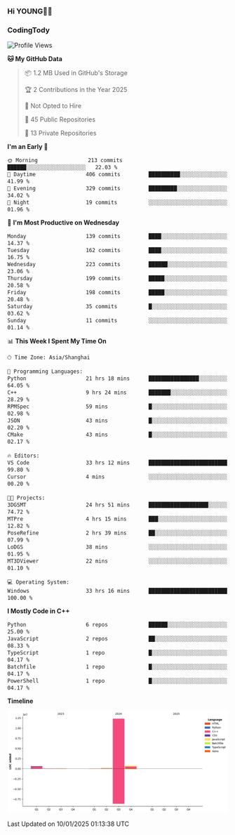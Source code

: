 <!--
**IHKYoung/IHKYoung** is a ✨ _special_ ✨ repository because its `README.md` (this file) appears on your GitHub profile.

Here are some ideas to get you started:

- 🔭 I’m currently working on ...
- 🌱 I’m currently learning ...
- 👯 I’m looking to collaborate on ...
- 🤔 I’m looking for help with ...
- 💬 Ask me about ...
- 📫 How to reach me: ...
- 😄 Pronouns: ...
- ⚡ Fun fact: ...
-->

### Hi YOUNG👋🏻


### CodingTody
<!--START_SECTION:waka-->
![Profile Views](http://img.shields.io/badge/Profile%20Views-0-blue)

**🐱 My GitHub Data** 

> 📦 1.2 MB Used in GitHub's Storage 
 > 
> 🏆 2 Contributions in the Year 2025
 > 
> 🚫 Not Opted to Hire
 > 
> 📜 45 Public Repositories 
 > 
> 🔑 13 Private Repositories 
 > 
**I'm an Early 🐤** 

```text
🌞 Morning                213 commits         ██████░░░░░░░░░░░░░░░░░░░   22.03 % 
🌆 Daytime                406 commits         ██████████░░░░░░░░░░░░░░░   41.99 % 
🌃 Evening                329 commits         █████████░░░░░░░░░░░░░░░░   34.02 % 
🌙 Night                  19 commits          ░░░░░░░░░░░░░░░░░░░░░░░░░   01.96 % 
```
📅 **I'm Most Productive on Wednesday** 

```text
Monday                   139 commits         ████░░░░░░░░░░░░░░░░░░░░░   14.37 % 
Tuesday                  162 commits         ████░░░░░░░░░░░░░░░░░░░░░   16.75 % 
Wednesday                223 commits         ██████░░░░░░░░░░░░░░░░░░░   23.06 % 
Thursday                 199 commits         █████░░░░░░░░░░░░░░░░░░░░   20.58 % 
Friday                   198 commits         █████░░░░░░░░░░░░░░░░░░░░   20.48 % 
Saturday                 35 commits          █░░░░░░░░░░░░░░░░░░░░░░░░   03.62 % 
Sunday                   11 commits          ░░░░░░░░░░░░░░░░░░░░░░░░░   01.14 % 
```


📊 **This Week I Spent My Time On** 

```text
🕑︎ Time Zone: Asia/Shanghai

💬 Programming Languages: 
Python                   21 hrs 18 mins      ████████████████░░░░░░░░░   64.05 % 
C++                      9 hrs 24 mins       ███████░░░░░░░░░░░░░░░░░░   28.29 % 
RPMSpec                  59 mins             █░░░░░░░░░░░░░░░░░░░░░░░░   02.98 % 
JSON                     43 mins             █░░░░░░░░░░░░░░░░░░░░░░░░   02.20 % 
CMake                    43 mins             █░░░░░░░░░░░░░░░░░░░░░░░░   02.17 % 

🔥 Editors: 
VS Code                  33 hrs 12 mins      █████████████████████████   99.80 % 
Cursor                   4 mins              ░░░░░░░░░░░░░░░░░░░░░░░░░   00.20 % 

🐱‍💻 Projects: 
3DGSMT                   24 hrs 51 mins      ███████████████████░░░░░░   74.72 % 
MTPre                    4 hrs 15 mins       ███░░░░░░░░░░░░░░░░░░░░░░   12.82 % 
PoseRefine               2 hrs 39 mins       ██░░░░░░░░░░░░░░░░░░░░░░░   07.99 % 
LoDGS                    38 mins             ░░░░░░░░░░░░░░░░░░░░░░░░░   01.95 % 
MT3DViewer               22 mins             ░░░░░░░░░░░░░░░░░░░░░░░░░   01.10 % 

💻 Operating System: 
Windows                  33 hrs 16 mins      █████████████████████████   100.00 % 
```

**I Mostly Code in C++** 

```text
Python                   6 repos             ██████░░░░░░░░░░░░░░░░░░░   25.00 % 
JavaScript               2 repos             ██░░░░░░░░░░░░░░░░░░░░░░░   08.33 % 
TypeScript               1 repo              █░░░░░░░░░░░░░░░░░░░░░░░░   04.17 % 
Batchfile                1 repo              █░░░░░░░░░░░░░░░░░░░░░░░░   04.17 % 
PowerShell               1 repo              █░░░░░░░░░░░░░░░░░░░░░░░░   04.17 % 
```



**Timeline**

![Lines of Code chart](https://raw.githubusercontent.com/IHKYoung/IHKYoung/baseline/assets/bar_graph.png)


 Last Updated on 10/01/2025 01:13:38 UTC
<!--END_SECTION:waka-->
